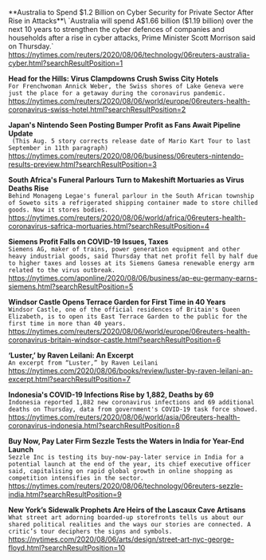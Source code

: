 **Australia to Spend $1.2 Billion on Cyber Security for Private Sector After Rise in Attacks**\
`Australia will spend A$1.66 billion ($1.19 billion) over the next 10 years to strengthen the cyber defences of companies and households after a rise in cyber attacks, Prime Minister Scott Morrison said on Thursday.`\
https://nytimes.com/reuters/2020/08/06/technology/06reuters-australia-cyber.html?searchResultPosition=1

**Head for the Hills: Virus Clampdowns Crush Swiss City Hotels**\
`For Frenchwoman Annick Weber, the Swiss shores of Lake Geneva were just the place for a getaway during the coronavirus pandemic.`\
https://nytimes.com/reuters/2020/08/06/world/europe/06reuters-health-coronavirus-swiss-hotel.html?searchResultPosition=2

**Japan's Nintendo Seen Posting Bumper Profit as Fans Await Pipeline Update**\
` (This Aug. 5 story corrects release date of Mario Kart Tour to last September in 11th paragraph)`\
https://nytimes.com/reuters/2020/08/06/business/06reuters-nintendo-results-preview.html?searchResultPosition=3

**South Africa's Funeral Parlours Turn to Makeshift Mortuaries as Virus Deaths Rise**\
`Behind Monageng Legae's funeral parlour in the South African township of Soweto sits a refrigerated shipping container made to store chilled goods. Now it stores bodies.`\
https://nytimes.com/reuters/2020/08/06/world/africa/06reuters-health-coronavirus-safrica-mortuaries.html?searchResultPosition=4

**Siemens Profit Falls on COVID-19 Issues, Taxes**\
`Siemens AG, maker of trains, power generation equipment and other heavy industrial goods, said Thursday that net profit fell by half due to higher taxes and losses at its Siemens Gamesa renewable energy arm related to the virus outbreak.`\
https://nytimes.com/aponline/2020/08/06/business/ap-eu-germany-earns-siemens.html?searchResultPosition=5

**Windsor Castle Opens Terrace Garden for First Time in 40 Years**\
`Windsor Castle, one of the official residences of Britain's Queen Elizabeth, is to open its East Terrace Garden to the public for the first time in more than 40 years.`\
https://nytimes.com/reuters/2020/08/06/world/europe/06reuters-health-coronavirus-britain-windsor-castle.html?searchResultPosition=6

**‘Luster,’ by Raven Leilani: An Excerpt**\
`An excerpt from “Luster,” by Raven Leilani`\
https://nytimes.com/2020/08/06/books/review/luster-by-raven-leilani-an-excerpt.html?searchResultPosition=7

**Indonesia's COVID-19 Infections Rise by 1,882, Deaths by 69**\
`Indonesia reported 1,882 new coronavirus infections and 69 additional deaths on Thursday, data from government's COVID-19 task force showed. `\
https://nytimes.com/reuters/2020/08/06/world/asia/06reuters-health-coronavirus-indonesia.html?searchResultPosition=8

**Buy Now, Pay Later Firm Sezzle Tests the Waters in India for Year-End Launch**\
`Sezzle Inc is testing its buy-now-pay-later service in India for a potential launch at the end of the year, its chief executive officer said, capitalising on rapid global growth in online shopping as competition intensifies in the sector.`\
https://nytimes.com/reuters/2020/08/06/technology/06reuters-sezzle-india.html?searchResultPosition=9

**New York’s Sidewalk Prophets Are Heirs of the Lascaux Cave Artisans**\
`What street art adorning boarded-up storefronts tells us about our shared political realities and the ways our stories are connected. A critic’s tour deciphers the signs and symbols.`\
https://nytimes.com/2020/08/06/arts/design/street-art-nyc-george-floyd.html?searchResultPosition=10

